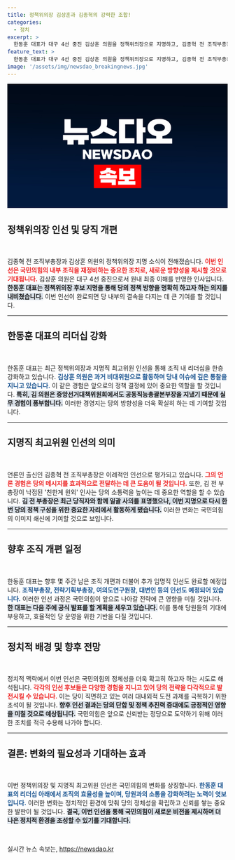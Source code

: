 ```yaml
---
title: 정책위의장 김상훈과 김종혁의 강력한 조합!
categories:
  - 정치
excerpt: >
  한동훈 대표가 대구 4선 중진 김상훈 의원을 정책위의장으로 지명하고, 김종혁 전 조직부총장을 지명직 최고위원으로 임명할 예정입니다. 이들의 추인이 다음 주 의원총회에서 이뤄질 전망. 국민의힘의 조직 혁신이 주목받고 있습니다!
feature_text: >
  한동훈 대표가 대구 4선 중진 김상훈 의원을 정책위의장으로 지명하고, 김종혁 전 조직부총장을 지명직 최고위원으로 임명할 예정입니다. 이들의 추인이 다음 주 의원총회에서 이뤄질 전망. 국민의힘의 조직 혁신이 주목받고 있습니다!
image: '/assets/img/newsdao_breakingnews.jpg'
---
```


<p><img src="/assets/img/newsdao_breakingnews.jpg" alt="koreaapp 속보" /></p>

<h2 data-ke-size="size26">정책위의장 인선 및 당직 개편</h2>

<p data-ke-size="size16">&nbsp;</p>

<p>김종혁 전 조직부총장과 김상훈 의원의 정책위의장 지명 소식이 전해졌습니다. <b><span style="color: #ee2323;">이번 인선은 국민의힘의 내부 조직을 재정비하는 중요한 조치로, 새로운 방향성을 제시할 것으로 기대됩니다.</span></b> 김상훈 의원은 대구 4선 중진으로서 원내 최종 이해를 반영한 인사입니다. <b><span style="background-color: #21538527;">한동훈 대표는 정책위의장 후보 지명을 통해 당의 정책 방향을 명확히 하고자 하는 의지를 내비쳤습니다.</span></b> 이번 인선이 완료되면 당 내부의 결속을 다지는 데 큰 기여를 할 것입니다.</p>

<hr>

<h2 data-ke-size="size26">한동훈 대표의 리더십 강화</h2>

<p data-ke-size="size16">&nbsp;</p>

<p>한동훈 대표는 최근 정책위의장과 지명직 최고위원 인선을 통해 조직 내 리더십을 한층 강화하고 있습니다. <b><span style="color: #1a5490;">김상훈 의원은 과거 비대위원으로 활동하며 당내 이슈에 깊은 통찰을 지니고 있습니다.</span></b> 이 같은 경험은 앞으로의 정책 결정에 있어 중요한 역할을 할 것입니다. <b><span style="background-color: #21538527;">특히, 김 의원은 중앙선거대책위원회에서도 공동직능총괄본부장을 지냈기 때문에 실무 경험이 풍부합니다.</span></b> 이러한 경영지는 당의 방향성을 더욱 확실히 하는 데 기여할 것입니다.</p>

<hr>

<h2 data-ke-size="size26">지명직 최고위원 인선의 의미</h2>

<p data-ke-size="size16">&nbsp;</p>

<p>언론인 출신인 김종혁 전 조직부총장은 이례적인 인선으로 평가되고 있습니다. <b><span style="color: #ee2323;">그의 언론 경험은 당의 메시지를 효과적으로 전달하는 데 큰 도움이 될 것입니다.</span></b> 또한, 김 전 부총장이 낙점된 '친한계 원외' 인사는 당의 소통력을 높이는 데 중요한 역할을 할 수 있습니다. <b><span style="background-color: #21538527;">김 전 부총장은 최근 당직자와 함께 일괄 사의를 표명했으나, 이번 지명으로 다시 한번 당의 정책 구성을 위한 중요한 자리에서 활동하게 됐습니다.</span></b> 이러한 변화는 국민의힘의 이미지 쇄신에 기여할 것으로 보입니다.</p>

<hr>

<h2 data-ke-size="size26">향후 조직 개편 일정</h2>

<p data-ke-size="size16">&nbsp;</p>

<p>한동훈 대표는 향후 몇 주간 남은 조직 개편과 더불어 추가 임명직 인선도 완료할 예정입니다. <b><span style="color: #1a5490;">조직부총장, 전략기획부총장, 여의도연구원장, 대변인 등의 인선도 예정되어 있습니다.</span></b> 이러한 인선 과정은 국민의힘이 앞으로 나아갈 전략에 큰 영향을 미칠 것입니다. <b><span style="background-color: #21538527;">한 대표는 다음 주에 공식 발표를 할 계획을 세우고 있습니다.</span></b> 이를 통해 당원들의 기대에 부응하고, 효율적인 당 운영을 위한 기반을 다질 것입니다.</p>

<hr>

<h2 data-ke-size="size26">정치적 배경 및 향후 전망</h2>

<p data-ke-size="size16">&nbsp;</p>

<p>정치적 맥락에서 이번 인선은 국민의힘의 정체성을 더욱 확고히 하고자 하는 시도로 해석됩니다. <b><span style="color: #ee2323;">각각의 인선 후보들은 다양한 경험을 지니고 있어 당의 전략을 다각적으로 발전시킬 수 있습니다.</span></b> 이는 당이 직면하고 있는 여러 대내외적 도전 과제를 극복하기 위한 초석이 될 것입니다. <b><span style="background-color: #21538527;">향후 인선 결과는 당의 단합 및 정책 추진력 증대에도 긍정적인 영향을 미칠 것으로 예상됩니다.</span></b> 국민의힘은 앞으로 신뢰받는 정당으로 도약하기 위해 이러한 조치를 적극 수용해 나가야 합니다.</p>

<hr>

<h2 data-ke-size="size26">결론: 변화의 필요성과 기대하는 효과</h2>

<p data-ke-size="size16">&nbsp;</p>

<p>이번 정책위의장 및 지명직 최고위원 인선은 국민의힘의 변화를 상징합니다. <b><span style="color: #1a5490;">한동훈 대표의 리더십 아래에서 조직의 효율성을 높이며, 당원과의 소통을 강화하려는 노력이 엿보입니다.</span></b> 이러한 변화는 정치적인 환경에 맞춰 당의 정체성을 확립하고 신뢰를 쌓는 중요한 발판이 될 것입니다. <b><span style="background-color: #21538527;">결국, 이번 인선을 통해 국민의힘이 새로운 비전을 제시하며 더 나은 정치적 환경을 조성할 수 있기를 기대합니다.</span></b></p>

<p data-ke-size="size16">&nbsp;</p>
실시간 뉴스 속보는, <a href="https://newsdao.kr" rel="dofollow">https://newsdao.kr</a>


